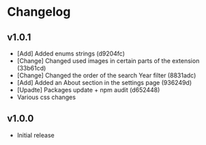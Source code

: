 # Changelog

## v1.0.1

- [Add] Added enums strings (d9204fc)
- [Change] Changed used images in certain parts of the extension (33b61cd)
- [Change] Changed the order of the search Year filter (8831adc)
- [Add] Added an About section in the settings page (936249d)
- [Upadte] Packages update + npm audit (d652448)
- Various css changes


## v1.0.0

- Initial release
